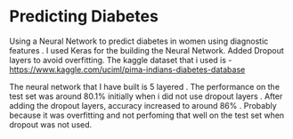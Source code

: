 # Predicting Diabetes
Using a Neural Network to predict diabetes in women  using diagnostic features .
I used Keras for the building the Neural Network. 
Added Dropout layers to avoid overfitting.
The kaggle dataset that i used is - https://www.kaggle.com/uciml/pima-indians-diabetes-database

The neural network that I have built is 5 layered . 
The performance on the test set was around 80.1% initially when i did not use dropout layers .
After adding the dropout layers, accuracy increased to around 86% . 
Probably because it was overfitting and not perfoming that well on the test set when dropout was not used. 

